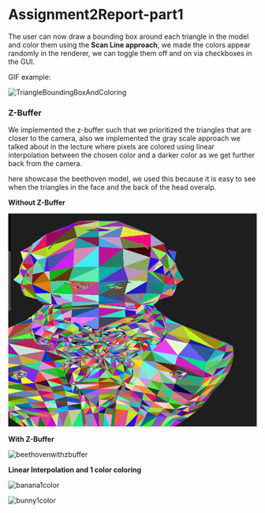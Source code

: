 # Assignment2Report-part1

The user can now draw a bounding box around each triangle in the model and color them using the **Scan Line approach**, we made the colors appear randomly in the renderer, we can  toggle them off and on via checkboxes in the GUI.

GIF example:

![TriangleBoundingBoxAndColoring](part1Pics/TriangleBoundingBoxAndColoring.gif)

### Z-Buffer

We implemented the z-buffer such that we prioritized the triangles that are closer to the camera, also we implemented the gray scale approach we talked about in the lecture where pixels are colored using linear interpolation between the chosen color and a darker color as we get further back from the camera.

here showcase the beethoven model, we used this because it is easy to see when the triangles in the face and the back of the head overalp.

**Without Z-Buffer**

![beethovenwithoutz](part1Pics/beethovenwithoutz.jpg)

**With Z-Buffer**

![beethovenwithzbuffer](part1Pics/beethovenwithzbuffer.jpg)

**Linear Interpolation and 1 color coloring**

![banana1color](part1Pics/banana1color.jpg)

![bunny1color](part1Pics/bunny1color.jpg)
